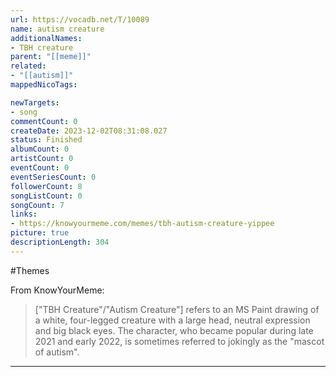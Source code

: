 ```yaml
---
url: https://vocadb.net/T/10089
name: autism creature
additionalNames: 
- TBH creature
parent: "[[meme]]"
related:
- "[[autism]]"
mappedNicoTags:

newTargets:
- song
commentCount: 0
createDate: 2023-12-02T08:31:08.027
status: Finished
albumCount: 0
artistCount: 0
eventCount: 0
eventSeriesCount: 0
followerCount: 8
songListCount: 0
songCount: 7
links: 
- https://knowyourmeme.com/memes/tbh-autism-creature-yippee
picture: true
descriptionLength: 304
---
```


#Themes

From KnowYourMeme:
> ["TBH Creature"/"Autism Creature"] refers to an MS Paint drawing of a white, four-legged creature with a large head, neutral expression and big black eyes. The character, who became popular during late 2021 and early 2022, is sometimes referred to jokingly as the "mascot of autism".

---

